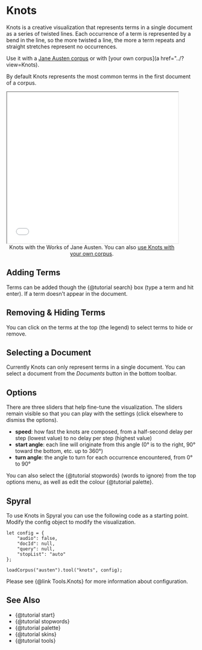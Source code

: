 # Knots

Knots is a creative visualization that represents terms in a single document as a series of twisted lines. Each 
occurrence of a term is represented by a bend in the line, so the more twisted a line, the more a term repeats and 
straight stretches represent no occurrences.

Use it with a [Jane Austen corpus](../?view=Knots&corpus=austen)</a> or with [your own corpus](a href="../? view=Knots).

By default Knots represents the most common terms in the first document of a corpus.

<iframe src="../tool/Knots/?corpus=austen&subtitle=The+Works+of+Jane+Austen" style="width: 90%; height: 400px;"></iframe>
<div style="width: 90%; text-align: center; margin-bottom: 1em;">Knots with the Works of Jane Austen. You can also <a href="../?view=Knots" target="_blank">use Knots with your own corpus</a>.</div>

## Adding Terms

Terms can be added though the {@tutorial search} box (type a term and hit enter). If a term doesn't appear in the 
document.

## Removing & Hiding Terms

You can click on the terms at the top (the legend) to select terms to hide or remove.

## Selecting a Document

Currently Knots can only represent terms in a single document. You can select a document from the _Documents_ button in the bottom toolbar.

## Options

There are three sliders that help fine-tune the visualization. The sliders remain visible so that you can play with the 
settings (click elsewhere to dismiss the options).

* **speed**: how fast the knots are composed, from a half-second delay per step (lowest value) to no delay per step (highest value)
* **start angle**: each line will originate from this angle (0&deg; is to the right, 90&deg; toward the bottom, etc. up to 360&deg;)
* **turn angle**: the angle to turn for each occurrence encountered, from 0&deg; to 90&deg;

You can also select the {@tutorial stopwords} (words to ignore) from the top options menu, as well as edit the colour
{@tutorial palette}.

## Spyral

To use Knots in Spyral you can use the following code as a starting point. Modify the config object to modify 
the visualization.

```
let config = {
    "audio": false,
    "docId": null,
    "query": null,
    "stopList": "auto"
}; 

loadCorpus("austen").tool("knots", config);
```

Please see {@link Tools.Knots} for more information about configuration.

## See Also
- {@tutorial start}
- {@tutorial stopwords}
- {@tutorial palette}
- {@tutorial skins}
- {@tutorial tools}
